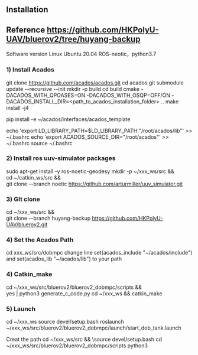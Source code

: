 ## Installation 
## Reference https://github.com/HKPolyU-UAV/bluerov2/tree/huyang-backup

Software version Linux Ubuntu 20.04 ROS-neotic，python3.7
  
### 1) Install Acados

git clone https://github.com/acados/acados.git
cd acados
git submodule update --recursive --init
mkdir -p build
cd build
cmake -DACADOS_WITH_QPOASES=ON -DACADOS_WITH_OSQP=OFF/ON -DACADOS_INSTALL_DIR=<path_to_acados_installation_folder> ..
make install -j4

pip install -e ~/acados/interfaces/acados_template

echo 'export LD_LIBRARY_PATH=$LD_LIBRARY_PATH:"/root/acados/lib"' >> ~/.bashrc 
echo 'export ACADOS_SOURCE_DIR="/root/acados"' >> ~/.bashrc
source ~/.bashrc

   
### 2) Install ros uuv-simulator packages

sudo apt-get install -y ros-noetic-geodesy
mkdir -p ~/xxx_ws/src && \
cd ~/catkin_ws/src && \
git clone --branch noetic https://github.com/arturmiller/uuv_simulator.git
  

### 3) GIt clone

cd ~/xxx_ws/src && \
git clone --branch huyang-backup https://github.com/HKPolyU-UAV/bluerov2.git


### 4) Set the Acados Path 
cd xxx_ws/src/dobmpc change  line set(acados_include "~/acados/include") and set(acados_lib "~/acados/lib") to your path

### 4) Catkin_make
cd ~/xxx_ws/src/bluerov2/bluerov2_dobmpc/scripts && \
yes | python3 generate_c_code.py
cd ~/xxx_ws && catkin_make

### 5) Launch
cd ~/xxx_ws
source devel/setup.bash
roslaunch  ~/xxx_ws/src/bluerov2/bluerov2_dobmpc/launch/start_dob_tank.launch

Creat the path
cd ~/xxx_ws/src && \source devel/setup.bash
cd ~/xxx_ws/src/bluerov2/bluerov2_dobmpc/scripts
python3 






